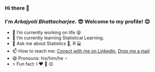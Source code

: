 ### Hi there 🤘
### I'm *Arkajyoti Bhattacharjee.* 😎 Welcome to my profile! 😍

<!--
**ArkaB-DS/ArkaB-DS** is a ✨ _special_ ✨ repository because its `README.md` (this file) appears on your GitHub profile.

Here are some ideas to get you started:

- 🔭 I’m currently working on life. 
- 🌱 I’m currently learning 
- 👯 I’m looking to collaborate on ...
- 🤔 I’m looking for help with ...
- 💬 Ask me about Statistics, R
- 📫 How to reach me: [Connect with me on Linkedin](https://www.linkedin.com/in/arkajyoti-aj/), [Drop me a mail](arkastat98@gmail.com)
- 😄 Pronouns: his/him/hw
- ⚡ Fun fact: ...
-->
- 🔭 I’m currently working on life 😫 
- 🌱 I’m currently learning Statistical Learning.
- 💬 Ask me about Statistics 📖, R 💻
- 📫 How to reach me: [Conect with me on Linkedin](https://www.linkedin.com/in/arkajyoti-aj/), [Drop me a mail](arkastat98@gmail.com)
- 😄 Pronouns: his/him/he ♂️
- ⚡ Fun fact: I ❤️ 🍨 😉
